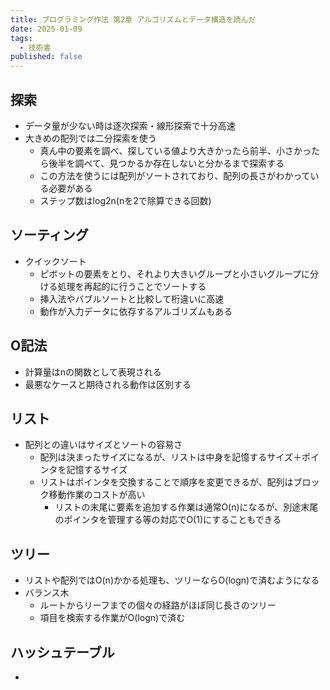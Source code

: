 ```yaml
---
title: プログラミング作法 第2章 アルゴリズムとデータ構造を読んだ
date: 2025-01-09
tags:
  - 技術書
published: false
---
```

## 探索
- データ量が少ない時は逐次探索・線形探索で十分高速
- 大きめの配列では二分探索を使う
  - 真ん中の要素を調べ、探している値より大きかったら前半、小さかったら後半を調べて、見つかるか存在しないと分かるまで探索する
  - この方法を使うには配列がソートされており、配列の長さがわかっている必要がある
  - ステップ数はlog2n(nを2で除算できる回数)

## ソーティング
- クイックソート
  - ピボットの要素をとり、それより大きいグループと小さいグループに分ける処理を再起的に行うことでソートする
  - 挿入法やバブルソートと比較して桁違いに高速
  - 動作が入力データに依存するアルゴリズムもある

## O記法
- 計算量はnの関数として表現される
- 最悪なケースと期待される動作は区別する

## リスト
- 配列との違いはサイズとソートの容易さ
  - 配列は決まったサイズになるが、リストは中身を記憶するサイズ＋ポインタを記憶するサイズ
  - リストはポインタを交換することで順序を変更できるが、配列はブロック移動作業のコストが高い
    - リストの末尾に要素を追加する作業は通常O(n)になるが、別途末尾のポインタを管理する等の対応でO(1)にすることもできる
   
## ツリー
- リストや配列ではO(n)かかる処理も、ツリーならO(logn)で済むようになる
- バランス木
  - ルートからリーフまでの個々の経路がほぼ同じ長さのツリー
  - 項目を検索する作業がO(logn)で済む

## ハッシュテーブル
- 